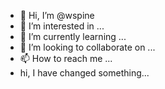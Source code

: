 - 👋 Hi, I’m @wspine
- 👀 I’m interested in ...
- 🌱 I’m currently learning ...
- 💞️ I’m looking to collaborate on ...
- 📫 How to reach me ...
- hi, I have changed something...
<!---
wspine/wspine is a ✨ special ✨ repository because its `README.md` (this file) appears on your GitHub profile.
You can click the Preview link to take a look at your changes.
--->
